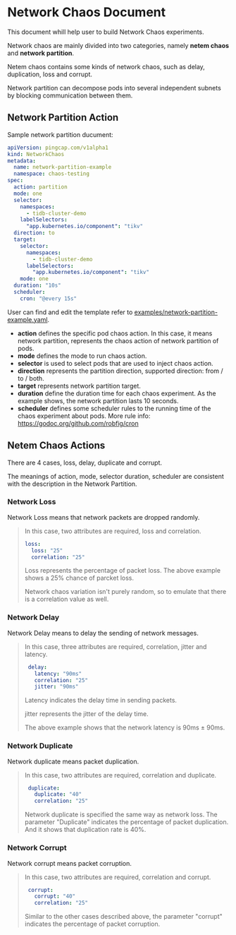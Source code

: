 # Network Chaos Document

This document whill help user to build Network Chaos experiments.

Network chaos are mainly divided into two categories, namely **netem chaos** and **network partition**.

Netem chaos contains some kinds of network chaos, such as delay, duplication, loss and corrupt.

Network partition can decompose pods into several independent subnets by blocking communication between them.

## Network Partition Action
Sample network partition ducument:
```yaml
apiVersion: pingcap.com/v1alpha1
kind: NetworkChaos
metadata:
  name: network-partition-example
  namespace: chaos-testing
spec:
  action: partition
  mode: one
  selector:
    namespaces:
      - tidb-cluster-demo
    labelSelectors:
      "app.kubernetes.io/component": "tikv"
  direction: to
  target:
    selector:
      namespaces:
        - tidb-cluster-demo
      labelSelectors:
        "app.kubernetes.io/component": "tikv"
    mode: one
  duration: "10s"
  scheduler:
    cron: "@every 15s"
```
User can find and edit the template refer to [examples/network-partition-example.yaml](../examples/network-partition-example.yaml).
* **action** defines the specific pod chaos action. In this case, it means network partition, represents the chaos action of network partition of pods.
* **mode** defines the mode to run chaos action.
* **selector** is used to select pods that are used to inject chaos action.
* **direction** represents the partition direction, supported direction: from / to / both.
* **target** represents network partition target.
* **duration** define the duration time for each chaos experiment. As the example shows, the network partition lasts 10 seconds.
* **scheduler** defines some scheduler rules to the running time of the chaos experiment about pods. More rule info: https://godoc.org/github.com/robfig/cron


## Netem Chaos Actions

There are 4 cases, loss, delay, duplicate and corrupt.

The meanings of action, mode, selector duration, scheduler are consistent with the description in the Network Partition.

### Network Loss
Network Loss means that network packets are dropped randomly.
> In this case, two attributes are required, loss and correlation.
>
> ```yaml
> loss:
>   loss: "25"
>   correlation: "25"
> ```
> Loss represents the percentage of packet loss. The above example shows a 25% chance of parcket loss.
>
> Network chaos variation isn't purely random, so to emulate that there is a correlation value as well.

### Network Delay
Network Delay means to delay the sending of network messages.
> In this case, three attributes are required, correlation, jitter and latency.
>
>```yaml
>  delay:
>    latency: "90ms"
>    correlation: "25"
>    jitter: "90ms"
>```
> Latency indicates the delay time in sending packets.
>
> jitter represents the jitter of the delay time.
>
> The above example shows that the network latency is 90ms ± 90ms.

### Network Duplicate
Network duplicate means packet duplication.
> In this case, two attributes are required, correlation and duplicate.
>
>```yaml
>  duplicate:
>    duplicate: "40"
>    correlation: "25"
>```
>
> Network duplicate is specified the same way as network loss. The parameter "Duplicate" indicates the percentage of packet duplication. And it shows that duplication rate is 40%. 

### Network Corrupt
Network corrupt means packet corruption.
> In this case, two attributes are required, correlation and corrupt.
>
>```yaml
>  corrupt:
>    corrupt: "40"
>    correlation: "25"
>```
>
> Similar to the other cases described above, the parameter "corrupt" indicates the percentage of packet corruption.

